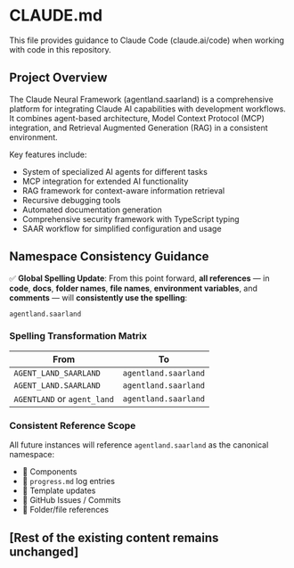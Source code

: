 # CLAUDE.md

This file provides guidance to Claude Code (claude.ai/code) when working with code in this repository.

## Project Overview

The Claude Neural Framework (agentland.saarland) is a comprehensive platform for integrating Claude AI capabilities with development workflows. It combines agent-based architecture, Model Context Protocol (MCP) integration, and Retrieval Augmented Generation (RAG) in a consistent environment.

Key features include:
- System of specialized AI agents for different tasks
- MCP integration for extended AI functionality  
- RAG framework for context-aware information retrieval
- Recursive debugging tools
- Automated documentation generation
- Comprehensive security framework with TypeScript typing
- SAAR workflow for simplified configuration and usage

## Namespace Consistency Guidance

✅ **Global Spelling Update**: From this point forward, **all references** — in **code**, **docs**, **folder names**, **file names**, **environment variables**, and **comments** — will **consistently use the spelling**:

```
agentland.saarland
```

### Spelling Transformation Matrix

| From                        | To                   |
| --------------------------- | -------------------- |
| `AGENT_LAND_SAARLAND`       | `agentland.saarland` |
| `AGENT_LAND.SAARLAND`       | `agentland.saarland` |
| `AGENTLAND` or `agent_land` | `agentland.saarland` |

### Consistent Reference Scope

All future instances will reference `agentland.saarland` as the canonical namespace:

* 🧩 Components
* 📝 `progress.md` log entries
* 📄 Template updates
* 🐙 GitHub Issues / Commits
* 📁 Folder/file references

## [Rest of the existing content remains unchanged]